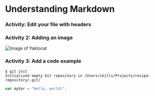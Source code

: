 # Understanding Markdown

###  Activity: Edit your file with headers

### Activity 2: Adding an image
![Image of Yaktocat](https://octodex.github.com/images/yaktocat.png)

### Activity 3: Add a code example
```
$ git init
Initialized empty Git repository in /Users/skills/Projects/recipe-repository/.git/
```
``` javascript
var myVar = "Hello, world!";
```

